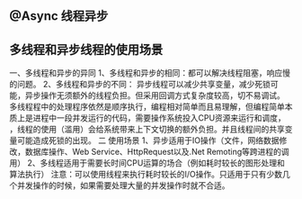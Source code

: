 ## @Async 线程异步

## 多线程和异步线程的使用场景
一、多线程和异步的异同
  1、多线程和异步的相同：都可以解决线程阻塞，响应慢的问题。
  2、多线程和异步的不同：
             异步线程可以减少共享变量，减少死锁可能，异步操作无须额外的线程负担。但采用回调方式复杂度较高，切不易调试。
             多线程程中的处理程序依然是顺序执行，编程相对简单而且易理解，但编程简单本质上是进程中一段并发运行的代码，需要操作系统投入CPU资源来运行和调度，
，线程的使用（滥用）会给系统带来上下文切换的额外负担。并且线程间的共享变量可能造成死锁的出现。
二 使用场景
    1、异步适用于IO操作（文件，网络数据修改，数据库操作、Web Service、HttpRequest以及.Net Remoting等跨进程的调用）
    2、多线程适用于需要长时间CPU运算的场合（例如耗时较长的图形处理和算法执行）
注意：可以使用线程来执行耗时较长的I/O操作。只适用于只有少数几个并发操作的时候，如果需要处理大量的并发操作时就不合适。